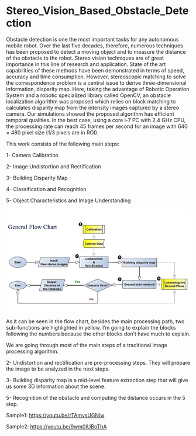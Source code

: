 # Stereo_Vision_Based_Obstacle_Detection
Obstacle detection is one the most important tasks for any autonomous mobile robot. Over the last five decades, therefore, numerous techniques has been proposed to detect a moving object and to measure the distance of the obstacle to the robot. Stereo vision techniques are of great importance in this line of research and application. State of the art capabilities of these methods have been demonstrated in terms of speed, accuracy and time consumption. However, stereoscopic matching to solve the correspondence problem is a central issue to derive three-dimensional information, disparity map. Here, taking the advantage of Robotic Operation System and a robotic specialized library called OpenCV, an obstacle localization algorithm was proposed which relies on block matching to calculates disparity map from the intensity images captured by a stereo camera. Our simulations showed the proposed algorithm has efficient temporal qualities. In the best case, using a core i-7 PC with 2.4 GHz CPU, the processing rate can reach 45 frames per second for an image with 640 × 480 pixel size (1/3 pixels are in ROI).

This work consists of the following main steps:

1- Camera Calibration

2- Image Undistortion and Rectification

3- Building Disparity Map

4- Classification and Recognition

5- Object Characteristics and Image Understanding

![alt text](FLow_Chart.jpg)

As it can be seen in the flow chart, besides the main processing path, two sub-functions are highlighted in yellow. 
I’m going to explain the blocks following the numbers because the other blocks don’t have much to explain.

We are going through most of the main steps of a traditional image processing algorithm.

2- Undistortion and rectification are pre-processing steps. They will prepare the image to be analyzed in the next steps.

3- Building disparity map is a mid-level feature extraction step that will give us some 3D information about the scene.

5- Recognition of the obstacle and computing the distance occurs in the 5 step.


Sample1: https://youtu.be/rTAmvsUGNlw

Sample2: https://youtu.be/9wm0IUBoThA
